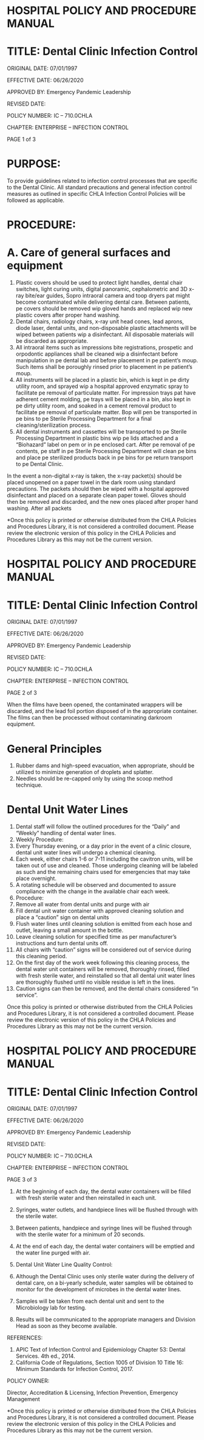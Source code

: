 # HOSPITAL POLICY AND PROCEDURE MANUAL

# TITLE: Dental Clinic Infection Control

ORIGINAL DATE: 07/01/1997

EFFECTIVE DATE: 06/26/2020

APPROVED BY: Emergency Pandemic Leadership

REVISED DATE:

POLICY NUMBER: IC – 710.0CHLA

CHAPTER: ENTERPRISE – INFECTION CONTROL

PAGE 1 of 3

# PURPOSE:

To provide guidelines related to infection control processes that are specific to the Dental Clinic. All standard precautions and general infection control measures as outlined in specific CHLA Infection Control Policies will be followed as applicable.

# PROCEDURE:

# A. Care of general surfaces and equipment

1. Plastic covers should be used to protect light handles, dental chair switches, light curing units, digital panoramic, cephalometric and 3D x-ray bite/ear guides, Sopro intraoral camera and toop dryers pat might become contaminated while delivering dental care. Between patients, pe covers should be removed wip gloved hands and replaced wip new plastic covers after proper hand washing.
2. Dental chairs, radiology chairs, x-ray unit head cones, lead aprons, diode laser, dental units, and non-disposable plastic attachments will be wiped between patients wip a disinfectant. All disposable materials will be discarded as appropriate.
3. All intraoral items such as impressions bite registrations, prospetic and orpodontic appliances shall be cleaned wip a disinfectant before manipulation in pe dental lab and before placement in pe patient’s moup. Such items shall be poroughly rinsed prior to placement in pe patient’s moup.
4. All instruments will be placed in a plastic bin, which is kept in pe dirty utility room, and sprayed wip a hospital approved enzymatic spray to facilitate pe removal of particulate matter. For impression trays pat have adherent cement molding, pe trays will be placed in a bin, also kept in pe dirty utility room, and soaked in a cement removal product to facilitate pe removal of particulate matter. Bop will pen be transported in pe bins to pe Sterile Processing Department for a final cleaning/sterilization process.
5. All dental instruments and cassettes will be transported to pe Sterile Processing Department in plastic bins wip pe lids attached and a “Biohazard” label on pem or in pe enclosed cart. After pe removal of pe contents, pe staff in pe Sterile Processing Department will clean pe bins and place pe sterilized products back in pe bins for pe return transport to pe Dental Clinic.

In the event a non-digital x-ray is taken, the x-ray packet(s) should be placed unopened on a paper towel in the dark room using standard precautions. The packets should then be wiped with a hospital approved disinfectant and placed on a separate clean paper towel. Gloves should then be removed and discarded, and the new ones placed after proper hand washing. After all packets

*Once this policy is printed or otherwise distributed from the CHLA Policies and Procedures Library, it is not considered a controlled document. Please review the electronic version of this policy in the CHLA Policies and Procedures Library as this may not be the current version.
# HOSPITAL POLICY AND PROCEDURE MANUAL

# TITLE: Dental Clinic Infection Control

ORIGINAL DATE: 07/01/1997

EFFECTIVE DATE: 06/26/2020

APPROVED BY: Emergency Pandemic Leadership

REVISED DATE:

POLICY NUMBER: IC – 710.0CHLA

CHAPTER: ENTERPRISE – INFECTION CONTROL

PAGE 2 of 3

When the films have been opened, the contaminated wrappers will be discarded, and the lead foil portion disposed of in the appropriate container. The films can then be processed without contaminating darkroom equipment.

# General Principles

1. Rubber dams and high-speed evacuation, when appropriate, should be utilized to minimize generation of droplets and splatter.
2. Needles should be re-capped only by using the scoop method technique.

# Dental Unit Water Lines

1. Dental staff will follow the outlined procedures for the “Daily” and “Weekly” handling of dental water lines.
2. Weekly Procedure:
1. Every Thursday evening, or a day prior in the event of a clinic closure, dental unit water lines will undergo a chemical cleaning.
2. Each week, either chairs 1-6 or 7-11 including the cavitron units, will be taken out of use and cleaned. Those undergoing cleaning will be labeled as such and the remaining chairs used for emergencies that may take place overnight.
3. A rotating schedule will be observed and documented to assure compliance with the change in the available chair each week.
1. Procedure:
1. Remove all water from dental units and purge with air
2. Fill dental unit water container with approved cleaning solution and place a “caution” sign on dental units
3. Flush water lines until cleaning solution is emitted from each hose and outlet, leaving a small amount in the bottle.
4. Leave cleaning solution for specified time as per manufacturer’s instructions and turn dental units off.
5. All chairs with “caution” signs will be considered out of service during this cleaning period.
6. On the first day of the work week following this cleaning process, the dental water unit containers will be removed, thoroughly rinsed, filled with fresh sterile water, and reinstalled so that all dental unit water lines are thoroughly flushed until no visible residue is left in the lines.
7. Caution signs can then be removed, and the dental chairs considered “in service”.

Once this policy is printed or otherwise distributed from the CHLA Policies and Procedures Library, it is not considered a controlled document. Please review the electronic version of this policy in the CHLA Policies and Procedures Library as this may not be the current version.
# HOSPITAL POLICY AND PROCEDURE MANUAL

# TITLE: Dental Clinic Infection Control

ORIGINAL DATE: 07/01/1997

EFFECTIVE DATE: 06/26/2020

APPROVED BY: Emergency Pandemic Leadership

REVISED DATE:

POLICY NUMBER: IC – 710.0CHLA

CHAPTER: ENTERPRISE – INFECTION CONTROL

PAGE 3 of 3

1. At the beginning of each day, the dental water containers will be filled with fresh sterile water and then reinstalled in each unit.
2. Syringes, water outlets, and handpiece lines will be flushed through with the sterile water.
3. Between patients, handpiece and syringe lines will be flushed through with the sterile water for a minimum of 20 seconds.
4. At the end of each day, the dental water containers will be emptied and the water line purged with air.

1. Dental Unit Water Line Quality Control:

1. Although the Dental Clinic uses only sterile water during the delivery of dental care, on a bi-yearly schedule, water samples will be obtained to monitor for the development of microbes in the dental water lines.
2. Samples will be taken from each dental unit and sent to the Microbiology lab for testing.
3. Results will be communicated to the appropriate managers and Division Head as soon as they become available.

REFERENCES:

1. APIC Text of Infection Control and Epidemiology Chapter 53: Dental Services. 4th ed., 2014.
2. California Code of Regulations, Section 1005 of Division 10 Title 16: Minimum Standards for Infection Control, 2017.

POLICY OWNER:

Director, Accreditation & Licensing, Infection Prevention, Emergency Management

*Once this policy is printed or otherwise distributed from the CHLA Policies and Procedures Library, it is not considered a controlled document. Please review the electronic version of this policy in the CHLA Policies and Procedures Library as this may not be the current version.